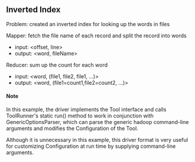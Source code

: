 ## Inverted Index

Problem: created an inverted index for looking up the words in files


Mapper: fetch the file name of each record and split the record into words
- input: <offset, line>
- output: <word, fileName>

Reducer: sum up the count for each word
- input: <word, (file1, file2, file1, ...)>
- output: <word, (file1=count1,file2=count2, ...)>


#### Note 
In this example, the driver implements the Tool interface and calls ToolRunner's static run() method to work in conjunction with GenericOptionsParser, which can parse the generic hadoop command-line arguments and modifies the Configuration of the Tool. 

Although it is unnecessary in this example, this driver format is very useful for customizing Configuration at run time by supplying command-line arguments.
